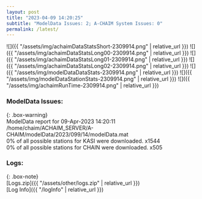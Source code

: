 ```yaml
---
layout: post
title: "2023-04-09 14:20:25"
subtitle: "ModelData Issues: 2; A-CHAIM System Issues: 0"
permalink: /latest/
---
```


![]({{ "/assets/img/achaimDataStatsShort-2309914.png" | relative_url }})
![]({{ "/assets/img/achaimDataStatsLong00-2309914.png" | relative_url }})
![]({{ "/assets/img/achaimDataStatsLong01-2309914.png" | relative_url }})
![]({{ "/assets/img/achaimDataStatsLong02-2309914.png" | relative_url }})
![]({{ "/assets/img/modelDataDataStats-2309914.png" | relative_url }})
![]({{ "/assets/img/modelDataStationStats-2309914.png" | relative_url }})
![]({{ "/assets/img/achaimRunTime-2309914.png" | relative_url }})


### ModelData Issues:  
  
{: .box-warning}  
 ModelData report for 09-Apr-2023 14:20:11   
 /home/chaim/ACHAIM_SERVER/A-CHAIM/modelData/2023/099/14/modelData.mat   
 0% of all possible stations for KASI were downloaded. x1544   
 0% of all possible stations for CHAIN were downloaded. x505   
  


### Logs:  
  
{: .box-note}  
[Logs.zip]({{ "/assets/other/logs.zip" | relative_url }})  
[Log Info]({{ "/logInfo" | relative_url }})  

